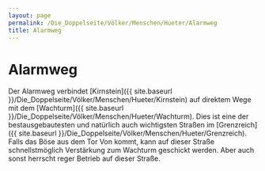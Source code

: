 ```yaml
---
layout: page
permalink: /Die_Doppelseite/Völker/Menschen/Hueter/Alarmweg
title: Alarmweg
---
```


# Alarmweg

Der Alarmweg verbindet [Kirnstein]({{ site.baseurl }}/Die_Doppelseite/Völker/Menschen/Hueter/Kirnstein) auf direktem Wege mit dem [Wachturm]({{ site.baseurl }}/Die_Doppelseite/Völker/Menschen/Hueter/Wachturm). Dies ist eine der bestausgebautesten und natürlich auch wichtigsten Straßen im [Grenzreich]({{ site.baseurl }}/Die_Doppelseite/Völker/Menschen/Hueter/Grenzreich). Falls das Böse aus dem Tor Von kommt, kann auf dieser Straße schnellstmöglich Verstärkung zum Wachturm geschickt werden. Aber auch sonst herrscht reger Betrieb auf dieser Straße.

